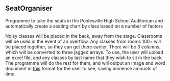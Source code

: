 ## SeatOrganiser
Programme to take the seats in the Poolesville High School Auditorium and automatically create a seating chart by class based on a number of factors

Noisy classes will be placed in the back, away from the stage. Classrooms will be used in the event of an overflow. Any classes from rooms 100+ will be placed together, so they can get there earlier. There will be 3 columns, which will be converted to three jagged arrays. To use, the user will upload an excel file, and any classes by last name that they wish to sit in the back. The programme will do the rest for them, and will output an image and word document in [this](https://drive.google.com/file/d/0B0kBiRQ_pexzbW1MQ1JNTW5DYXc/view?usp=sharing) format for the user to see, saving immense amounts of time.
